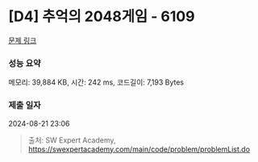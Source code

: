 # [D4] 추억의 2048게임 - 6109 

[문제 링크](https://swexpertacademy.com/main/code/problem/problemDetail.do?contestProbId=AWbrg9uabZsDFAWQ) 

### 성능 요약

메모리: 39,884 KB, 시간: 242 ms, 코드길이: 7,193 Bytes

### 제출 일자

2024-08-21 23:06



> 출처: SW Expert Academy, https://swexpertacademy.com/main/code/problem/problemList.do